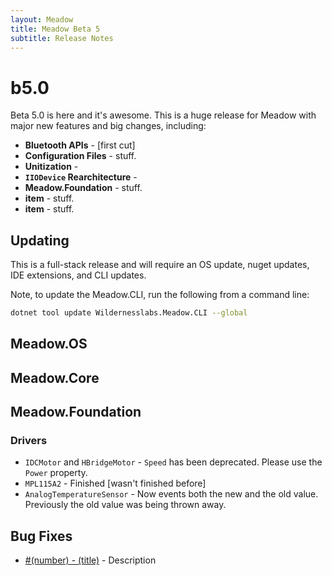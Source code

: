 ```yaml
---
layout: Meadow
title: Meadow Beta 5
subtitle: Release Notes
---
```


# b5.0

Beta 5.0 is here and it's awesome. This is a huge release for Meadow with major new features and big changes, including:

 * **Bluetooth APIs** - [first cut]
 * **Configuration Files** - stuff.
 * **Unitization** - 
 * **`IIODevice` Rearchitecture** - 
 * **Meadow.Foundation** - stuff.
 * **item** - stuff.
 * **item** - stuff.

## Updating

This is a full-stack release and will require an OS update, nuget updates, IDE extensions, and CLI updates.

Note, to update the Meadow.CLI, run the following from a command line:

```bash
dotnet tool update Wildernesslabs.Meadow.CLI --global
```

## Meadow.OS

## Meadow.Core

## Meadow.Foundation

### Drivers

 - `IDCMotor` and `HBridgeMotor` - `Speed` has been deprecated. Please use the `Power` property.
 - `MPL115A2` - Finished [wasn't finished before]
 - `AnalogTemperatureSensor` - Now events both the new and the old value. Previously the old value was being thrown away.

## Bug Fixes

- [#(number) - (title)](link) - Description

